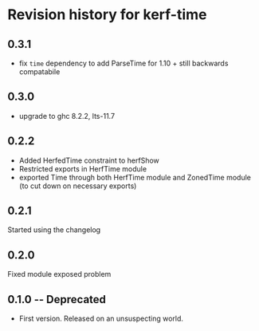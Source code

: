 # Revision history for kerf-time
## 0.3.1
* fix `time` dependency to add ParseTime for 1.10 + still backwards compatabile
## 0.3.0
* upgrade to ghc 8.2.2, lts-11.7

## 0.2.2
* Added HerfedTime constraint to herfShow
* Restricted exports in HerfTime module
* exported Time through both HerfTime module and ZonedTime module (to cut down on necessary exports)

## 0.2.1
Started using the changelog

## 0.2.0
Fixed module exposed problem
## 0.1.0  -- Deprecated

* First version. Released on an unsuspecting world.
